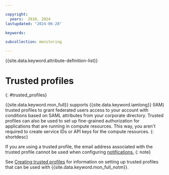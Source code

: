 ```yaml
---

copyright:
  years:  2018, 2024
lastupdated: "2024-06-28"

keywords: 

subcollection: monitoring

---
```


{{site.data.keyword.attribute-definition-list}}


# Trusted profiles
{: #trusted_profiles}

{{site.data.keyword.mon_full}} supports {{site.data.keyword.iamlong}} (IAM) trusted profiles to grant  federated users access to your account with conditions based on SAML attributes from your corporate directory. Trusted profiles can also be used to set up fine-grained authorization for applications that are running in compute resources. This way, you aren't required to create service IDs or API keys for the compute resources.
{: shortdesc}

If you are using a trusted profile, the email address associated with the trusted profile cannot be used when configuring [notifications.](/docs/monitoring?topic=monitoring-notifications)
{: note}

See [Creating trusted profiles](/docs/account?topic=account-create-trusted-profile) for information on setting up trusted profiles that can be used with {{site.data.keyword.mon_full_notm}}.
